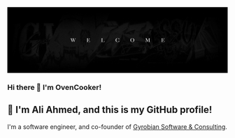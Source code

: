 <img align='center' src="https://raw.githubusercontent.com/SuperOvencooker101/SuperOvencooker101/main/banner1.jpg"/> 

### Hi there 👋 I'm OvenCooker!
## 👋 I'm Ali Ahmed, and this is my GitHub profile!

I'm a software engineer, and co-founder of [Gyrobian Software & Consulting](https://www.gyrobian.nl/).


